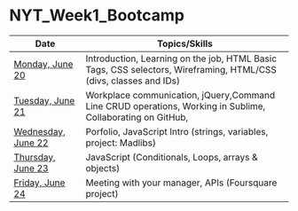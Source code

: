 # NYT_Week1_Bootcamp

| Date | Topics/Skills| 
|--------|-----|
| [Monday, June 20](days/day1)| Introduction, Learning on the job, HTML Basic Tags, CSS selectors, Wireframing, HTML/CSS (divs, classes and IDs)  | 
|  [Tuesday, June 21](days/day2) | Workplace communication, jQuery,Command Line CRUD operations, Working in Sublime, Collaborating on GitHub,  | 
| [Wednesday, June 22](days/day3) |  Porfolio, JavaScript Intro (strings, variables, project: Madlibs)| 
| [Thursday, June 23](days/day4) | JavaScript (Conditionals, Loops, arrays & objects) |
| [Friday, June 24](days/day5) | Meeting with your manager, APIs (Foursquare project) |  
